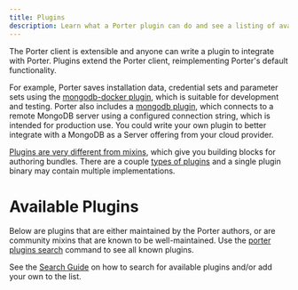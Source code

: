 ```yaml
---
title: Plugins
description: Learn what a Porter plugin can do and see a listing of available plugins
---
```


The Porter client is extensible and anyone can write a plugin to integrate with
Porter. Plugins extend the Porter client, reimplementing Porter's default
functionality.

For example, Porter saves installation data, credential sets and
parameter sets using the [mongodb-docker plugin], which is
suitable for development and testing. Porter also includes a [mongodb plugin],
which connects to a remote MongoDB server using a configured connection string,
which is intended for production use. You could write your own plugin to better
integrate with a MongoDB as a Server offering from your cloud provider.

[Plugins are very different from mixins][vs], which give you building blocks for
authoring bundles. There are a couple [types of plugins][types] and a single
plugin binary may contain multiple implementations.

# Available Plugins

Below are plugins that are either maintained by the Porter authors, or are community mixins that are known to be well-maintained.
Use the [porter plugins search](/cli/porter_plugins_search) command to see all known plugins.

See the [Search Guide][search-guide] on how to search for available plugins and/or
add your own to the list.

[mongodb plugin]: /plugins/mongodb/
[mongodb-docker plugin]: /plugins/mongodb-docker/

[vs]: /introduction/mixins-vs-plugins/
[types]: /plugins/types/
[search-guide]: /package-search/
